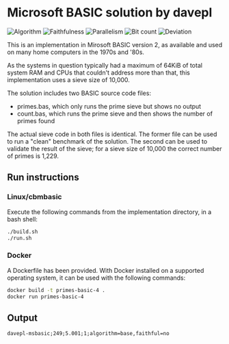 # Microsoft BASIC solution by davepl

![Algorithm](https://img.shields.io/badge/Algorithm-base-green)
![Faithfulness](https://img.shields.io/badge/Faithful-no-yellowgreen)
![Parallelism](https://img.shields.io/badge/Parallel-no-green)
![Bit count](https://img.shields.io/badge/Bits-unknown-yellowgreen)
![Deviation](https://img.shields.io/badge/Deviation-sievesize-blue)

This is an implementation in Mirosoft BASIC version 2, as available and used on many home computers in the 1970s and '80s.

As the systems in question typically had a maximum of 64KiB of total system RAM and CPUs that couldn't address more than that, this implementation uses a sieve size of 10,000.

The solution includes two BASIC source code files:

- primes.bas, which only runs the prime sieve but shows no output
- count.bas, which runs the prime sieve and then shows the number of primes found

The actual sieve code in both files is identical. The former file can be used to run a "clean" benchmark of the solution. The second can be used to validate the result of the sieve; for a sieve size of 10,000 the correct number of primes is 1,229.

## Run instructions

### Linux/cbmbasic

Execute the following commands from the implementation directory, in a bash shell:

```bash
./build.sh
./run.sh
```

### Docker

A Dockerfile has been provided. With Docker installed on a supported operating system, it can be used with the following commands:

```bash
docker build -t primes-basic-4 .
docker run primes-basic-4
```

## Output

```log
davepl-msbasic;249;5.001;1;algorithm=base,faithful=no
```
